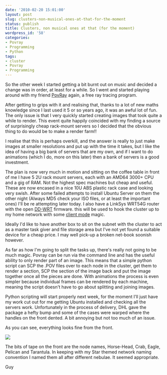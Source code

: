 ```yaml
---
date: '2010-02-20 15:01:00'
layout: post
slug: clusters-non-musical-ones-at-that-for-the-moment
status: publish
title: Clusters, non musical ones at that (for the moment)
wordpress_id: '58'
categories:
- Povray
- Programming
- Python
tags:
- cluster
- Povray
- Programming
---
```


So the other week I started getting a bit burnt out on music and decided a change was in order, at least for a while. So I went and started playing around with my friend [PovRay](http://povray.org/) again, a free ray tracing program.

After getting to grips with it and realising that, thanks to a lot of new maths knowledge since I last used it 5 or so years ago, it was an awful lot of fun. The only issue is that I very quickly started creating images that took quite a while to render. This event quite happily coincided with my finding a source of surprisingly cheap rack-mount servers so I decided that the obvious thing to do would be to make a render farm!!

I realise that this is perhaps overkill, and the answer is really to just make images at smaller resolutions and put up with the time it takes, but I like the idea of having a big bank of servers that are my own, and if I want to do animations (which I do, more on this later) then a bank of servers is a good investment.

The plan is now very much in motion and sitting on the coffee table in front of me I have 5 2U rack mount servers, each with an AMD64 3000+ CPU and a gig of RAM. Not the highest spec machines but cheap and useful. These are now encased in a nice 10U ABS plastic rack case and looking very swish. After some failed attempts to install Ubuntu Server on them the other night (Always MD5 check your ISO files, or at least the important ones) I'll be re attempting later today. I also have a LinkSys WRT54G router with the open [DD-WRT](http://www.dd-wrt.com/site/index) firmware. this will be used to hook the cluster up to my home network with some [client mode](http://www.dd-wrt.com/wiki/index.php/Client_Mode_Wireless) magic.

Ideally I'd like to have another box to sit on the subnet with the cluster to act as a master task giver and file storage area but I've not yet found a suitable device for a cheap price. I may well pick-up a broken net-book soonish however.

As far as how I'm going to split the tasks up, there's really not going to be much magic. Povray can be run via the command line and has the useful ability to only render part of an image.
This means that a simple python script can SCP the .POV files over to each node in the cluster, get them to render a section, SCP the section of the image back and put the image together once all the pieces are done. With animations the process is even simpler because individual frames can be rendered by each machine, meaning the script doesn't have to go about splitting and joining images.

Python scripting will start properly next week, for the moment I'll just have my work cut out for me getting Ubuntu installed and checking all the servers work. Unfortunately in the process of delivery, DHL gave the package a hefty bump and some of the cases were warped where the handles on the front dented. A bit annoying but not too much of an issue.

As you can see, everything looks fine from the front.


[![](http://3.bp.blogspot.com/_AvMGnA-mpis/S3_oNkSbkbI/AAAAAAAAACE/--OINm3r71c/s400/DSCN4739.JPG)](http://3.bp.blogspot.com/_AvMGnA-mpis/S3_oNkSbkbI/AAAAAAAAACE/--OINm3r71c/s1600-h/DSCN4739.JPG)


The bits of tape on the front are the node names, Horse-Head, Crab, Eagle, Pelican and Tarantula. In keeping with my Star themed network naming convention I named them all after different nebulae. It seemed appropriate.

Guy
